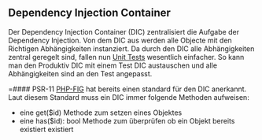## Dependency Injection Container
Der Dependency Injection Container (DIC) zentralisiert die Aufgabe der Dependency Injection. Von dem DIC aus werden alle Objecte mit den Richtigen Abhängigkeiten instanziert. Da durch den DIC alle Abhängigkeiten zentral geregelt sind, fallen nun [Unit Tests](/de/wiki/programmiersprachen/testing/phpunit/testarten#unit_test) wesentlich einfacher. So kann man den Produktiv DIC mit einem Test DIC austauschen und alle Abhängigkeiten sind an den Test angepasst.





=#### PSR-11
[PHP-FIG](http://www.php-fig.org/) hat bereits einen standard für den DIC anerkannt. Laut diesem Standard muss ein DIC immer folgende Methoden aufweisen:


  - eine get($id) Methode zum setzen eines Objektes
  - eine has($id): bool Methode zum überprüfen ob ein Objekt bereits existiert existiert
